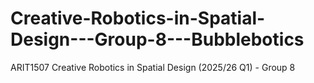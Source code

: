 # Creative-Robotics-in-Spatial-Design---Group-8---Bubblebotics
ARIT1507 Creative Robotics in Spatial Design (2025/26 Q1) - Group 8
